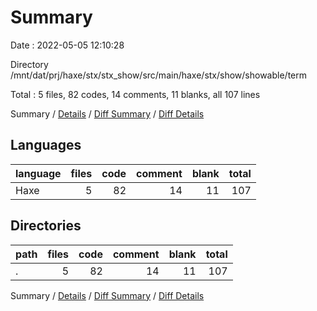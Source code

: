 # Summary

Date : 2022-05-05 12:10:28

Directory /mnt/dat/prj/haxe/stx/stx_show/src/main/haxe/stx/show/showable/term

Total : 5 files,  82 codes, 14 comments, 11 blanks, all 107 lines

Summary / [Details](details.md) / [Diff Summary](diff.md) / [Diff Details](diff-details.md)

## Languages
| language | files | code | comment | blank | total |
| :--- | ---: | ---: | ---: | ---: | ---: |
| Haxe | 5 | 82 | 14 | 11 | 107 |

## Directories
| path | files | code | comment | blank | total |
| :--- | ---: | ---: | ---: | ---: | ---: |
| . | 5 | 82 | 14 | 11 | 107 |

Summary / [Details](details.md) / [Diff Summary](diff.md) / [Diff Details](diff-details.md)